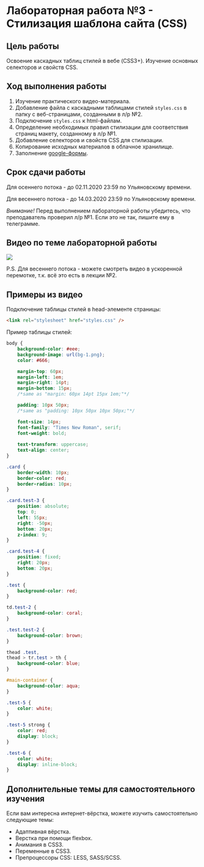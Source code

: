 # Лабораторная работа №3 - Стилизация шаблона сайта (CSS)

## Цель работы

Освоение каскадных таблиц стилей в вебе (CSS3+).
Изучение основных селекторов и свойств CSS.

## Ход выполнения работы

1. Изучение практического видео-материала.
2. Добавление файла с каскадными таблицами стилей `styles.css` в папку с веб-страницами, созданными в л/р №2.
3. Подключение `styles.css` к html-файлам.
4. Определение необходимых правил стилизации для соответствия страниц макету, созданному в л/р №1.
5. Добавление селекторов и свойств CSS для стилизации.
6. Копирование исходных материалов в облачное хранилище.
7. Заполнение [google-формы](https://docs.google.com/forms/d/e/1FAIpQLSd1ml7uw3YMB9d5yOhvgkB1-GJoVeaYR4ZWo6Jg38024T69BQ/viewform?usp=sf_link).

## Срок сдачи работы

Для осеннего потока - до 02.11.2020 23:59 по Ульяновскому времени.

Для весеннего потока - до 14.03.2020 23:59 по Ульяновскому времени.

*Внимание!* Перед выполнением лабораторной работы убедитесь, что преподаватель проверил л/р №1.
Если это не так, пишите ему в телеграмме.

## Видео по теме лабораторной работы

[![](https://img.youtube.com/vi/_x0416c2IAM/0.jpg)](https://www.youtube.com/watch?v=_x0416c2IAM)

P.S. Для весеннего потока - можете смотреть видео в ускоренной перемотке, т.к. всё это есть в лекции №2.

## Примеры из видео

Подключение таблицы стилей в head-элементе страницы:

```html
<link rel="stylesheet" href="styles.css" />
```

Пример таблицы стилей:

```css
body {
    background-color: #eee;
    background-image: url(bg-1.png);
    color: #666;

    margin-top: 60px;
    margin-left: 1em;
    margin-right: 14pt;
    margin-bottom: 15px;
    /*same as "margin: 60px 14pt 15px 1em;"*/

    padding: 10px 50px;
    /*same as "padding: 10px 50px 10px 50px;"*/

    font-size: 14px;
    font-family: "Times New Roman", serif;
    font-weight: bold;
    
    text-transform: uppercase;
    text-align: center;
}

.card {
    border-width: 10px;
    border-color: red;
    border-radius: 10px;
}

.card.test-3 {
    position: absolute;
    top: 0;
    left: 55px;
    right: -50px;
    bottom: 20px;
    z-index: 9;
}

.card.test-4 {
    position: fixed;
    right: 20px;
    bottom: 20px;
}

.test {
    background-color: red;
}

td.test-2 {
    background-color: coral;
}

.test.test-2 {
    background-color: brown;
}

thead .test,
thead > tr.test > th {
    background-color: blue;
}

#main-container {
    background-color: aqua;
}

.test-5 {
    color: white;
}

.test-5 strong {
    color: red;
    display: block;
}

.test-6 {
    color: white;
    display: inline-block;
}
```

## Дополнительные темы для самостоятельного изучения

Если вам интересна интернет-вёрстка, можете изучить самостоятельно следующие темы:

* Адаптивная вёрстка.
* Верстка при помощи flexbox.
* Анимания в CSS3.
* Переменные в CSS3.
* Препроцессоры CSS: LESS, SASS/SCSS.
